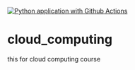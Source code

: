 [![Python application with Github Actions](https://github.com/AhmedBnKhalil/cloud_computin/actions/workflows/main.yml/badge.svg)](https://github.com/AhmedBnKhalil/cloud_computin/actions/workflows/main.yml)

# cloud_computing
this for cloud computing course 
